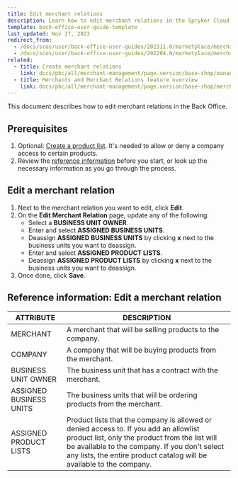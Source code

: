 ```yaml
---
title: Edit merchant relations
description: Learn how to edit merchant relations in the Spryker Cloud Commerce OS Back Office for your Spryker B2B Projects.
template: back-office-user-guide-template
last_updated: Nov 17, 2023
redirect_from:
  - /docs/scos/user/back-office-user-guides/202311.0/marketplace/merchant-relations/edit-merchant-relations.html
  - /docs/scos/user/back-office-user-guides/202204.0/marketplace/merchant-relations/edit-merchant-relations.html
related:
  - title: Create merchant relations
    link: docs/pbc/all/merchant-management/page.version/base-shop/manage-in-the-back-office/create-merchant-relations.html
  - title: Merchants and Merchant Relations feature overview
    link: docs/pbc/all/merchant-management/page.version/base-shop/merchant-b2b-contracts-and-contract-requests-feature-overview.html
---
```


This document describes how to edit merchant relations in the Back Office.

## Prerequisites


1. Optional: [Create a product list](/docs/pbc/all/product-information-management/latest/base-shop//manage-in-the-back-office/product-lists/create-product-lists.html). It's needed to allow or deny a company access to certain products.
2. Review the [reference information](#reference-information-edit-a-merchant-relation) before you start, or look up the necessary information as you go through the process.

## Edit a merchant relation

1. Next to the merchant relation you want to edit, click **Edit**.
2. On the **Edit Merchant Relation** page, update any of the following:
    - Select a **BUSINESS UNIT OWNER**.
    - Enter and select **ASSIGNED BUSINESS UNITS**.
    - Deassign **ASSIGNED BUSINESS UNITS** by clicking **x** next to the business units you want to deassign.
    - Enter and select **ASSIGNED PRODUCT LISTS**.
    - Deassign **ASSIGNED PRODUCT LISTS** by clicking **x** next to the business units you want to deassign.
3. Once done, click **Save**.


## Reference information: Edit a merchant relation

| ATTRIBUTE |DESCRIPTION  |
| --- | --- |
| MERCHANT | A merchant that will be selling products to the company. |
| COMPANY | A company that will be buying products from the merchant. |
| BUSINESS UNIT OWNER | The business unit that has a contract with the merchant. |
| ASSIGNED BUSINESS UNITS | The business units that will be ordering products from the merchant. |
| ASSIGNED PRODUCT LISTS | Product lists that the company is allowed or denied access to. If you add an allowlist product list, only the product from the list will be available to the company. If you don't select any lists, the entire product catalog will be available to the company.   |
